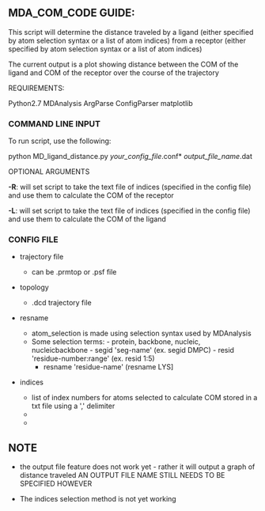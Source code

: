 ## MDA_COM_CODE GUIDE:

This script will determine the distance traveled by a ligand (either specified by atom selection syntax or a list of atom indices) from a receptor (either specified by atom selection syntax or a list of atom indices)

The current output is a plot showing distance between the COM of the ligand and COM of the receptor over the course of the trajectory


REQUIREMENTS:

Python2.7
MDAnalysis
ArgParse
ConfigParser
matplotlib

### COMMAND LINE INPUT


To run script, use the following:

python MD_ligand_distance.py *your_config_file*.conf* *output_file_name*.dat 

OPTIONAL ARGUMENTS

**-R**: will set script to take the text file of indices (specified in the config file) and use them to calculate the COM of the receptor

**-L**: will set script to take the text file of indices (specified in the config file) and use them to calculate the COM of the ligand


### CONFIG FILE


- trajectory file		

  - can be .prmtop or .psf file

- topology 		

  - .dcd trajectory file

- resname			

   - atom_selection is made using selection syntax used by MDAnalysis 
   - Some selection terms:
				- protein, backbone, nucleic, nucleicbackbone
				- segid 'seg-name' (ex. segid DMPC)
				- resid 'residue-number:range' (ex. resid 1:5)						
        - resname 'residue-name' (resname LYS]
- indices 
  - list of index numbers for atoms selected to calculate COM stored in a txt file using a ',' delimiter
  - 
  - 

## NOTE

- the output file feature does not work yet - rather it will output a graph of distance traveled 
AN OUTPUT FILE NAME STILL NEEDS TO BE SPECIFIED HOWEVER

- The indices selection method is not yet working
